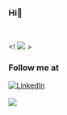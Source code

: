 <h3 align="left">Hi👋</h3>
<br>

<! ![](https://komarev.com/ghpvc/?username=neetesshhr) >

<h3>Follow me at</h3>
<div>
<a  href="https://www.linkedin.com/in/dbspoudel/" target="_blank"><img alt="LinkedIn" src="https://img.shields.io/badge/linkedin%20-%230077B5.svg?&style=for-the-badge&logo=linkedin&logoColor=white" /></a>
</div>
<br>
<div> 
 <div> 
   <img src="https://github-readme-stats.vercel.app/api/top-langs/?username=dbspoudel&layout=compact&theme=dark" />
 </div>
<div>
